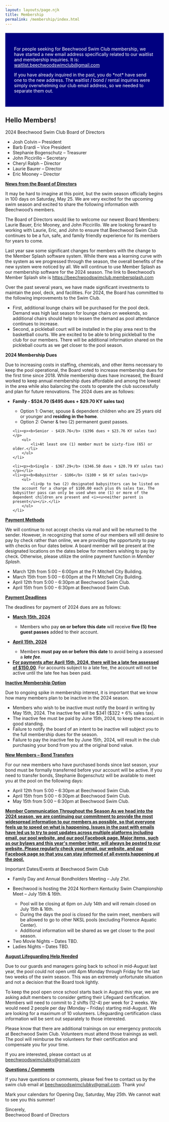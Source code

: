 ```yaml
---
layout: layouts/page.njk
title: Membership
permalink: /membership/index.html
---
```

<section class="[ inner-wrapper ] [ sf-flow ]" style="background: navy; padding: 2em; margin: 1.5em auto;">
 <p style="color: #fff;">For people seeking for Beechwood Swim Club membership, we have started a new email address specifically related to our waitlist and membership inquiries. It is: <a style="color: #fff !important;" href="mailto:waitlist.beechwoodswimclub@gmail.com">waitlist.beechwoodswimclub@gmail.com</a></p>
 <p style="color: #fff;">If you have already inquired in the past, you do *not* have send one to the new address. The waitlist / bond / rental inquiries were simply overwhelming our club email address, so we needed to separate them out. </p>
</section>
 
## Hello Members!

2024 Beechwood Swim Club Board of Directors

* Josh Colvin – President
* Barb Erardi – Vice President
* Stephanie Bogenschutz – Treasurer
* John Piccirillo – Secretary
* Cheryl Ralph – Director
* Laurie Baurer – Director
* Eric Mooney – Director

<p style="font-weight: bold; text-decoration: underline;">News from the Board of Directors</p>
<p>It may be hard to imagine at this point, but the swim season officially begins in 100 days on Saturday, May 25.   We are very excited for the upcoming swim season and excited to share the following information with Beechwood’s members.</p>
 
<p>The Board of Directors would like to welcome our newest Board Members: Laurie Bauer, Eric Mooney, and John Piccirillo.  We are looking forward to working with Laurie, Eric, and John to ensure that Beechwood Swim Club continues to be a fun, safe, and family friendly experience for its members for years to come.</p>
 
<p>Last year saw some significant changes for members with the change to the Member Splash software system.  While there was a learning curve with the system as we progressed through the season, the overall benefits of the new system were noticed by all.  We will continue to use Member Splash as our membership software for the 2024 season.  The link to Beechwood’s Member Splash site is <a href="https://beechwoodswimclub.membersplash.com/">https://beechwoodswimclub.membersplash.com</a></p>
 
<p>Over the past several years, we have made significant investments to maintain the pool, deck, and facilities.  For 2024, the Board has committed to the following improvements to the Swim Club.</p>

<ul>
    <li>First, additional lounge chairs will be purchased for the pool deck.  Demand was high last season for lounge chairs on weekends, so additional chairs should help to lessen the demand as pool attendance continues to increase.</li>
    <li>Second, a pickleball court will be installed in the play area next to the basketball courts.  We are excited to be able to bring pickleball to the club for our members.  There will be additional information shared on the pickleball courts as we get closer to the pool season.</li>
</ul>
 
<p style="font-weight: bold;">2024 Membership Dues</p>
<p>Due to increasing costs in staffing, chemicals, and other items necessary to keep the pool operational, the Board voted to increase membership dues for the first time since 2018.  While membership dues have increased, the Board worked to keep annual membership dues affordable and among the lowest in the area while also balancing the costs to operate the club successfully and plan for future renovations.  The 2024 dues are as follows:</p>

<ul>
    <li><p style="font-weight: bold;">Family - $524.70 ($495 dues + $29.70 KY sales tax)<p>
        <ul>
            <li>Option 1: Owner, spouse & dependent children who are 25 years old or younger and <b>residing in the home</b>.</li>
            <li>Option 2: Owner & two (2) permanent guest passes.</li>
        </ul>
    </li>

    <li><p><b>Senior ‐ $419.76</b> ($396 dues + $23.76 KY sales tax)</p>
        <ul>
            <li>At least one (1) member must be sixty-five (65) or older.</li>
        </ul>
    </li>

    <li><p><b>Single ‐ $367.29</b> ($346.50 dues + $20.79 KY sales tax)</p></li>
    <li><p><b>Babysitter ‐ $106</b> ($100 + $6 KY sales tax)</p>
        <ul>
            <li>Up to two (2) designated babysitters can be listed on the account for a charge of $100.00 each plus 6% sales tax. The babysitter pass can only be used when one (1) or more of the dependent children are present and <i><u>neither parent is present</u></i>.</li>
        </ul>
    </li>
</ul>
 
<p style="font-weight: bold; text-decoration: underline;">Payment Methods</p>
<p>We will continue to not accept checks via mail and will be returned to the sender. However, in recognizing that some of our members will still desire to pay by check rather than online, we are providing the opportunity to pay with checks on four dates below. A board member will be present at the designated locations on the dates below for members wishing to pay by check. Otherwise, please utilize the online payment function in <i>Member Splash</i>.</p>

<ul>
    <li>March 12th from 5:00 – 6:00pm at the Ft Mitchell City Building.</li>
    <li>March 15th from 5:00 – 6:00pm at the Ft Mitchell City Building.</li>
    <li>April 12th from 5:00 – 6:30pm at Beechwood Swim Club.</li>
    <li>April 15th from 5:00 – 6:30pm at Beechwood Swim Club.</li>
</ul>

<p style="font-weight: bold; text-decoration: underline;">Payment Deadlines</p>
<p>The deadlines for payment of 2024 dues are as follows:</p>

<ul>
    <li><p style="font-weight: bold; text-decoration: underline;">March 15th, 2024</p>
        <ul>
            <li>Members who pay <b>on or before this date</b> will receive <b>five (5) free guest passes</b> added to their account.</li>
        </ul>
    </li>
    <li><p style="font-weight: bold; text-decoration: underline;">April 15th, 2024</p>
        <ul>
            <li>Members <b>must pay on or before this date</b> to avoid being a assessed a <b><i>late fee</i></b>.</li>
        </ul>
    </li>
    <li><b><u>For payments after April 15th, 2024, there will be a late fee assessed of $150.00</u></b>. For accounts subject to a late fee, the account will not be active until the late fee has been paid.</li>
</ul>
 
<p style="font-weight: bold; text-decoration: underline;">Inactive Membership Option</p>
<p>Due to ongoing spike in membership interest, it is important that we know how many members plan to be inactive in the 2024 season.</p>

<ul>
    <li>Members who wish to be inactive must notify the board in writing by May 15th, 2024. The inactive fee will be $341 ($322 + 6% sales tax).</li>
    <li>The inactive fee must be paid by June 15th, 2024, to keep the account in good standing.</li>
    <li>Failure to notify the board of an intent to be inactive will subject you to the full membership dues for the season.</li>
    <li>Failure to pay the inactive fee by June 15th, 2024, will result in the club purchasing your bond from you at the original bond value.</li>
</ul>
 
<p style="font-weight: bold; text-decoration: underline;">New Members – Bond Transfers</p>
<p>For our new members who have purchased bonds since last season, your bond must be formally transferred before your account will be active. If you need to transfer bonds, Stephanie Bogenschutz will be available to meet you at the pool on the following days:</p>

<ul>
    <li>April 12th from 5:00 – 6:30pm at Beechwood Swim Club.</li>
    <li>April 15th from 5:00 – 6:30pm at Beechwood Swim Club.</li>
    <li>May 15th from 5:00 – 6:30pm at Beechwood Swim Club.</li>
</ul>
 
<p style="font-weight: bold; text-decoration: underline;">Member Communication Throughout the Season
As we head into the 2024 season, we are continuing our commitment to provide the most widespread information to our members as possible, so that everyone feels up to speed on what is happening. Issues in the past with emails have led us to try to post updates across multiple platforms including email, our pool website, and our pool Facebook page. Major items, such as our bylaws and this year's member letter, will always be posted to our website. Please regularly check your email, our website, and our Facebook page so that you can stay informed of all events happening at the pool.</p> 
 
<p style="font-weight: bold; text-decoration: underline;"></p>Important Dates/Events at Beechwood Swim Club
<ul>
    <li>Family Day and Annual Bondholders Meeting – July 21st.</li>
    <li>
        <p>Beechwood is hosting the 2024 Northern Kentucky Swim Championship Meet – July 15th & 16th.</p>
        <ul>
            <li>Pool will be closing at 6pm on July 14th and will remain closed on July 15th & 16th.</li>
            <li>During the days the pool is closed for the swim meet, members will be allowed to go to other NKSL pools (excluding Florence Aquatic Center).</li>
            <li>Additional information will be shared as we get closer to the pool season.</li>
        </ul>
    </li>
    <li>Two Movie Nights – Dates TBD.</li>
    <li>Ladies Nights – Dates TBD.</li>
</ul>
 
<p style="font-weight: bold; text-decoration: underline;">August Lifeguarding Help Needed</p>
<p>Due to our guards and managers going back to school in mid-August last year, the pool could not open until 4pm Monday through Friday for the last two weeks of the swim season.  This was an extremely unfortunate situation and not a decision that the Board took lightly.</p>
 
<p>To keep the pool open once school starts back in August this year, we are asking adult members to consider getting their Lifeguard certification.  Members will need to commit to 2 shifts (12-4) per week for 2 weeks.  We would need 2 people per day (Monday – Friday) starting mid-August.  We are looking for a maximum of 10 volunteers.  Lifeguarding certification class information will be sent out separately to those interested.</p>
 
<p>Please know that there are additional trainings on our emergency protocols at Beechwood Swim Club.  Volunteers must attend those trainings as well.  The pool will reimburse the volunteers for their certification and compensate you for your time.</p>
 
<p>If you are interested, please contact us at <a href="mailto:beechwoodswimclubky@gmail.com">beechwoodswimclubky@gmail.com</a></p>
 
<p style="font-weight: bold; text-decoration: underline;">Questions / Comments</p>
<p>If you have questions or comments, please feel free to contact us by the swim club email at <a href="mailto:beechwoodswimclubky@gmail.com">beechwoodswimclubky@gmail.com</a>. Thank you!</p>
 
<p>Mark your calendars for Opening Day, Saturday, May 25th. We cannot wait to see you this summer!</p>
 
<p>Sincerely,<br>
Beechwood Board of Directors</p>